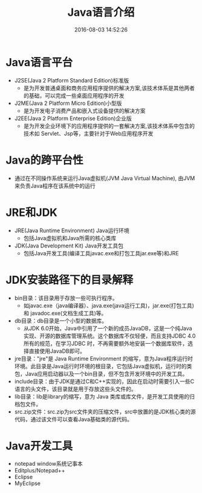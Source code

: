﻿---
layout: post
title: Java语言介绍
comments: true
date: 2016-08-03 14:52:26
tags:
	- Java
---

# Java语言平台
* J2SE(Java 2 Platform Standard Edition)标准版
  * 是为开发普通桌面和商务应用程序提供的解决方案,该技术体系是其他两者的基础，可以完成一些桌面应用程序的开发
* J2ME(Java 2 Platform Micro Edition)小型版
  * 是为开发电子消费产品和嵌入式设备提供的解决方案
* J2EE(Java 2 Platform Enterprise Edition)企业版
  * 是为开发企业环境下的应用程序提供的一套解决方案,该技术体系中包含的技术如 Servlet、Jsp等，主要针对于Web应用程序开发 

<!--more-->

# Java的跨平台性

* 通过在不同操作系统来运行Java虚拟机(JVM Java Virtual Machine), 由JVM来负责Java程序在该系统中的运行

# JRE和JDK
* JRE(Java Runtime Environment) Java运行环境
  * 包括Java虚拟机和Java所需的核心类库
* JDK(Java Development Kit) Java开发工具包
  * 包括Java开发工具(编译工具javac.exe和打包工具jar.exe等)和JRE

# JDK安装路径下的目录解释

* bin目录：该目录用于存放一些可执行程序。
  * 如javac.exe（java编译器）、java.exe(java运行工具)，jar.exe(打包工具)和
    javadoc.exe(文档生成工具)等。
* db目录：db目录是一个小型的数据库。
  * 从JDK 6.0开始，Java中引用了一个新的成员JavaDB，这是一个纯Java实现、开源的数据库管理系统。这个数据库不仅轻便，而且支持JDBC 4.0所有的规范，在学习JDBC 时，不再需要额外地安装一个数据库软件，选择直接使用JavaDB即可。
* jre目录："jre"是 Java Runtime Environment 的缩写，意为Java程序运行时环境。此目录是Java运行时环境的根目录，它包括Java虚拟机，运行时的类包，Java应用启动器以及一个bin目录，但不包含开发环境中的开发工具。
* include目录：由于JDK是通过C和C++实现的，因此在启动时需要引入一些C语言的头文件，该目录就是用于存放这些头文件的。
* lib目录：lib是library的缩写，意为 Java 类库或库文件，是开发工具使用的归档包文件。
* src.zip文件：src.zip为src文件夹的压缩文件，src中放置的是JDK核心类的源代码，通过该文件可以查看Java基础类的源代码。



# Java开发工具
* notepad    window系统记事本
* Editplus/Notepad++
* Eclipse
* MyEclipse